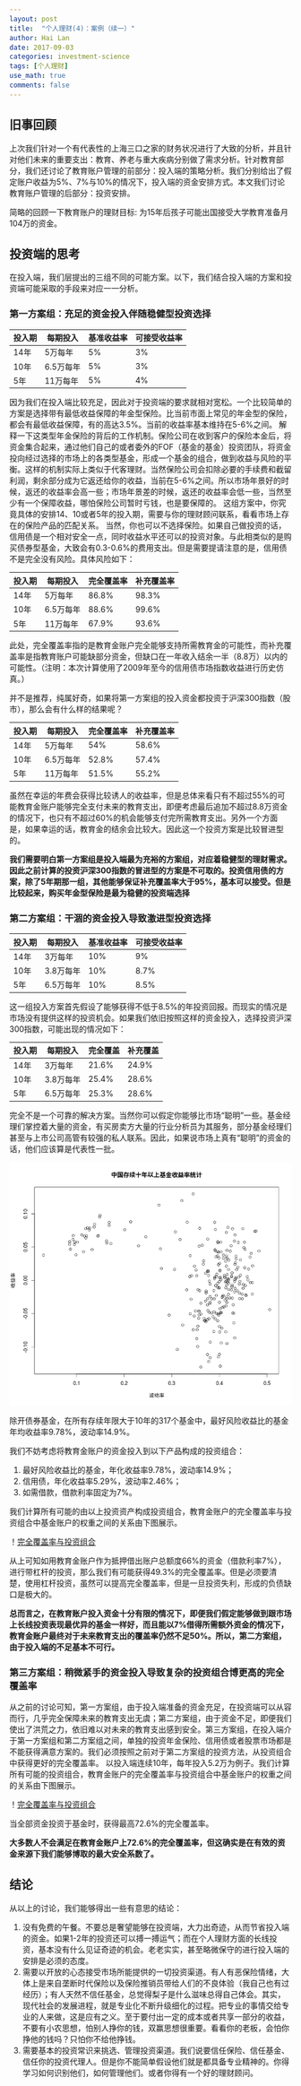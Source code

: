```yaml
---
layout: post
title:  "个人理财(4)：案例（续一）"
author: Hai Lan
date: 2017-09-03
categories: investment-science
tags: [个人理财]
use_math: true
comments: false
---
```


## 旧事回顾
上次我们针对一个有代表性的上海三口之家的财务状况进行了大致的分析，并且针对他们未来的重要支出：教育、养老与重大疾病分别做了需求分析。针对教育部分，我们还讨论了教育账户管理的前部分：投入端的策略分析。我们分别给出了假定账户收益为5%、7%与10%的情况下，投入端的资金安排方式。本文我们讨论教育账户管理的后部分：投资安排。

简略的回顾一下教育账户的理财目标: 为15年后孩子可能出国接受大学教育准备月104万的资金。

## 投资端的思考
在投入端，我们层提出的三组不同的可能方案。以下，我们结合投入端的方案和投资端可能采取的手段来对应一一分析。

### 第一方案组：充足的资金投入伴随稳健型投资选择

投入期 | 每期投入 | 基准收益率 | 可接受收益率
------|---------|-------------|---------------
14年   | 5万每年  |    5%       |   3%
10年   | 6.5万每年|    5%       |   3%
5年    | 11万每年 |    5%       |   4%

因为我们在投入端比较充足，因此对于投资端的要求就相对宽松。一个比较简单的方案是选择带有最低收益保障的年金型保险。比当前市面上常见的年金型的保险，都会有最低收益保障，有的高达3.5%。当前的收益率基本维持在5-6%之间。
解释一下这类型年金保险的背后的工作机制。保险公司在收到客户的保险本金后，将资金集合起来，通过他们自己的或者委外的FOF（基金的基金）投资团队，将资金投向经过选择的市场上的各类型基金，形成一个基金的组合，做到收益与风险的平衡。这样的机制实际上类似于代客理财。当然保险公司会扣除必要的手续费和截留利润，剩余部分成为它返还给你的收益，当前在5-6%之间。所以市场年景好的时候，返还的收益率会高一些；市场年景差的时候，返还的收益率会低一些，当然至少有一个保障收益，哪怕保险公司暂时亏钱，也是要保障的。
这组方案中，你究竟具体的安排14、10或者5年的投入期，需要与你的理财顾问联系，看看市场上存在的保险产品的匹配关系。
当然，你也可以不选择保险。如果自己做投资的话，信用债是一个相对安全一点，同时收益水平还可以的投资对象。与此相类似的是购买债券型基金，大致会有0.3-0.6%的费用支出。但是需要提请注意的是，信用债不是完全没有风险。具体风险如下：

投入期 | 每期投入 | 完全覆盖率 | 补充覆盖率
------|---------|-------------|---------------
14年   | 5万每年  |    86.8%       |   98.3%
10年   | 6.5万每年|    88.6%       |   99.6%
5年    | 11万每年 |    67.9%       |   93.6%

此处，完全覆盖率指的是教育金账户完全能够支持所需教育金的可能性，而补充覆盖率是指教育账户可能缺部分资金，但缺口在一年收入结余一半（8.8万）以内的可能性。（注明：本次计算使用了2009年至今的信用债市场指数收益进行历史仿真。）

并不是推荐，纯属好奇，如果将第一方案组的投入资金都投资于沪深300指数（股市），那么会有什么样的结果呢？

投入期 | 每期投入 | 完全覆盖率 | 补充覆盖率
------|---------|-------------|---------------
14年   | 5万每年  |    54%       |   58.6%
10年   | 6.5万每年|    52.8%       |   57.4%
5年    | 11万每年 |    51.5%       |   55.2%

虽然在幸运的年费会获得比较诱人的收益率，但是总体来看只有不超过55%的可能教育金账户能够完全支付未来的教育支出，即便考虑最后追加不超过8.8万资金的情况下，也只有不超过60%的机会能够支付完所需教育支出。另外一个方面是，如果幸运的话，教育金的结余会比较大。因此这一个投资方案是比较冒进型的。

**我们需要明白第一方案组是投入端最为充裕的方案组，对应着稳健型的理财需求。因此之前计算的投资沪深300指数的冒进型的方案是不可取的。投资信用债的方案，除了5年期那一组，其他能够保证补充覆盖率大于95%，基本可以接受。但是比较起来，购买年金型保险是最为稳健的投资端选择**

### 第二方案组：干涸的资金投入导致激进型投资选择

投入期 | 每期投入 | 基准收益率 | 可接受收益率
------|---------|-------------|---------------
14年   | 3万每年  |    10%       |   9%
10年   | 3.8万每年|    10%       |   8.7%
5年    | 6.5万每年 |   10%       |   8.5%

这一组投入方案首先假设了能够获得不低于8.5%的年投资回报。而现实的情况是市场没有提供这样的投资机会。如果我们依旧按照这样的资金投入，选择投资沪深300指数，可能出现的情况如下：

投入期 | 每期投入 | 完全覆盖 | 补充覆盖
------|---------|-------------|---------------
14年   | 3万每年  |    21.6%       |   24.9%
10年   | 3.8万每年|    25.4%       |   28.6%
5年    | 6.5万每年 |   25.3%       |   28.6%

完全不是一个可靠的解决方案。当然你可以假定你能够比市场“聪明”一些。基金经理们掌控着大量的资金，有买房卖方大量的行业分析员为其服务，部分基金经理们甚至与上市公司高管有较强的私人联系。因此，如果说市场上真有“聪明”的资金的话，他们应该算是代表性一批。

![中国存续10年以上基金表现统计](/figure/posts/fund10_mean_var.png)

除开债券基金，在所有存续年限大于10年的317个基金中，最好风险收益比的基金年均收益率9.78%，波动率14.9%。

我们不妨考虑将教育金账户的资金投入到以下产品构成的投资组合：

1. 最好风险收益比的基金，年化收益率9.78%，波动率14.9%；
2. 信用债，年化收益率5.29%，波动率2.46%；
3. 如需借款，借款利率固定为7%。

我们计算所有可能的由以上投资资产构成投资组合，教育金账户的完全覆盖率与投资组合中基金账户的权重之间的关系由下图展示。

！[完全覆盖率与投资组合](/figure/posts/fund_bond.png)

从上可知如用教育金账户作为抵押借出账户总额度66%的资金（借款利率7%），进行带杠杆的投资，那么我们有可能获得49.3%的完全覆盖率。但是必须要清楚，使用杠杆投资，虽然可以提高完全覆盖率，但是一旦投资失利，形成的负债缺口是极大的。

**总而言之，在教育账户投入资金十分有限的情况下，即便我们假定能够做到跟市场上长线投资表现最优异的基金一样好，而且能以7%借得所需额外资金的情况下，教育金账户最终对于未来教育支出的覆盖率仍然不足50%。所以，第二方案组，由于投入端的不足基本不可行。**


### 第三方案组：稍微紧手的资金投入导致复杂的投资组合博更高的完全覆盖率
从之前的讨论可知，第一方案组，由于投入端准备的资金充足，在投资端可以从容而行，几乎完全保障未来的教育支出无虞；第二方案组，由于资金不足，即便我们使出了洪荒之力，依旧难以对未来的教育支出感到安全。第三方案组，在投入端介于第一方案组和第二方案组之间，单独的投资年金保险、信用债或者股票市场都是不能获得满意方案的。我们必须按照之前对于第二方案组的投资方法，从投资组合中获得更好的完全覆盖率。
以投入端连续10年，每年投入5.2万为例子。我们计算所有可能的投资组合，教育金账户的完全覆盖率与投资组合中基金账户的权重之间的关系由下图展示。

！[完全覆盖率与投资组合](/figure/posts/fund_bond_2.png)

当全部资金投资于基金时，获得最高72.6%的完全覆盖率。

**大多数人不会满足在教育金账户上72.6%的完全覆盖率，但这确实是在有效的资金来源下我们能够博取的最大安全系数了。**

## 结论
从以上的讨论，我们能够得出一些有意思的结论：
1. 没有免费的午餐。不要总是奢望能够在投资端，大力出奇迹，从而节省投入端的资金。如果1-2年的投资还可以搏一搏运气；而在个人理财方面的长线投资，基本没有什么见证奇迹的机会。老老实实，甚至略微保守的进行投入端的安排是必须的态度。
2. 需要以开放的心态接受市场所能提供的一切投资渠道。有人有恶保险情绪，大体上是来自垄断时代保险以及保险推销员带给人们的不良体验（我自己也有过经历）；有人天然不信任基金，总觉得梨子是什么滋味总得自己体会。其实，现代社会的发展进程，就是专业化不断升级细化的过程。把专业的事情交给专业的人来做，这是应有之义。至于要付出一定的成本或者共享一部分的收益，不要有小农思想，怕别人挣你的钱，双赢思想很重要。看看你的老板，会怕你挣他的钱吗？只怕你不给他挣钱。
3. 需要基本的投资常识来挑选、管理投资渠道。我们说要信任保险、信任基金、信任你的投资代理人。但是你不能简单假设他们就是都具备专业精神的。你得学习如何识别他们，如何管理他们。或者你得有一个好的理财顾问。
